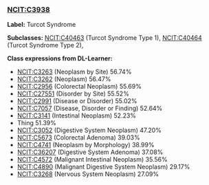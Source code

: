 
### [NCIT:C3938](http://purl.obolibrary.org/obo/NCIT_C3938)
**Label:** Turcot Syndrome

**Subclasses:** [NCIT:C40463](http://purl.obolibrary.org/obo/NCIT_C40463) (Turcot Syndrome Type 1), [NCIT:C40464](http://purl.obolibrary.org/obo/NCIT_C40464) (Turcot Syndrome Type 2), 

**Class expressions from DL-Learner:**

- [NCIT:C3263](http://purl.obolibrary.org/obo/NCIT_C3263) (Neoplasm by Site) 56.74%
- [NCIT:C3262](http://purl.obolibrary.org/obo/NCIT_C3262) (Neoplasm) 56.47%
- [NCIT:C2956](http://purl.obolibrary.org/obo/NCIT_C2956) (Colorectal Neoplasm) 55.69%
- [NCIT:C27551](http://purl.obolibrary.org/obo/NCIT_C27551) (Disorder by Site) 55.52%
- [NCIT:C2991](http://purl.obolibrary.org/obo/NCIT_C2991) (Disease or Disorder) 55.02%
- [NCIT:C7057](http://purl.obolibrary.org/obo/NCIT_C7057) (Disease, Disorder or Finding) 52.64%
- [NCIT:C3141](http://purl.obolibrary.org/obo/NCIT_C3141) (Intestinal Neoplasm) 52.23%
- Thing 51.39%
- [NCIT:C3052](http://purl.obolibrary.org/obo/NCIT_C3052) (Digestive System Neoplasm) 47.20%
- [NCIT:C5673](http://purl.obolibrary.org/obo/NCIT_C5673) (Colorectal Adenoma) 39.03%
- [NCIT:C4741](http://purl.obolibrary.org/obo/NCIT_C4741) (Neoplasm by Morphology) 38.99%
- [NCIT:C36207](http://purl.obolibrary.org/obo/NCIT_C36207) (Digestive System Adenoma) 37.08%
- [NCIT:C4572](http://purl.obolibrary.org/obo/NCIT_C4572) (Malignant Intestinal Neoplasm) 35.56%
- [NCIT:C4890](http://purl.obolibrary.org/obo/NCIT_C4890) (Malignant Digestive System Neoplasm) 29.17%
- [NCIT:C3268](http://purl.obolibrary.org/obo/NCIT_C3268) (Nervous System Neoplasm) 27.09%



